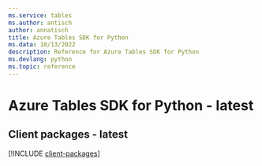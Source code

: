 ```yaml
---
ms.service: tables
ms.author: antisch
author: annatisch
title: Azure Tables SDK for Python
ms.data: 10/13/2022
description: Reference for Azure Tables SDK for Python
ms.devlang: python
ms.topic: reference
---
```

# Azure Tables SDK for Python - latest

## Client packages - latest
[!INCLUDE [client-packages](tables-client-index.md)]